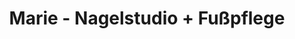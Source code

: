 ---
title: "Marie - Nagelstudio + Fußpflege"
url: /weyhausen/marie-nagelstudio-fusspflege/
shop: Kosmetik
---